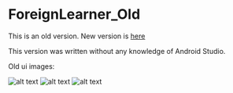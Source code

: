 # ForeignLearner_Old
This is an old version. New version is [here](https://github.com/merrytheberry/ForeignLearner)

This version was written without any knowledge of Android Studio.

Old ui images:

![alt text](https://sun9-25.userapi.com/impf/1Txm-yEmjK6DZFAjYIbVHBRC2pKtALNtB4cU5w/KlZlRWQCCAo.jpg?size=180x309&quality=96&sign=7e8497038e410fe1b46f8c7242bcdb63&type=album)
![alt text](https://sun9-28.userapi.com/impf/XV4TtkA8pnsTwrZDHeImURoRO8EVk1O2rywX2w/ixOZOTBqhDE.jpg?size=180x308&quality=96&sign=b0a5ba2d82394824609f9a63aa8553ff&type=album)
![alt text](https://sun9-5.userapi.com/impf/8wF6QXemcpk31G0ALgCA263em1sBDCVSKZ7dGw/34XvwAowQm8.jpg?size=180x305&quality=96&sign=c46b625a80b13b9ecf087e4b1b9dc64e&type=album)
